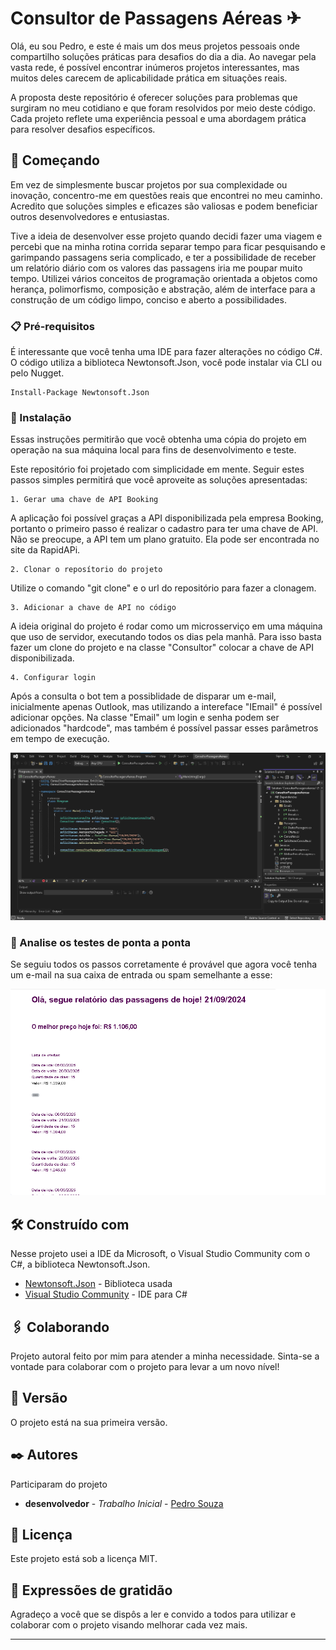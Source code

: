 # Consultor de Passagens Aéreas ✈

Olá, eu sou Pedro, e este é mais um dos meus projetos pessoais onde compartilho soluções práticas para desafios do dia a dia. Ao navegar pela vasta rede, é possível encontrar inúmeros projetos interessantes, mas muitos deles carecem de aplicabilidade prática em situações reais.

A proposta deste repositório é oferecer soluções para problemas que surgiram no meu cotidiano e que foram resolvidos por meio deste código. Cada projeto reflete uma experiência pessoal e uma abordagem prática para resolver desafios específicos.

## 🚀 Começando

Em vez de simplesmente buscar projetos por sua complexidade ou inovação, concentro-me em questões reais que encontrei no meu caminho. Acredito que soluções simples e eficazes são valiosas e podem beneficiar outros desenvolvedores e entusiastas.

Tive a ideia de desenvolver esse projeto quando decidi fazer uma viagem e percebi que na minha rotina corrida separar tempo para ficar pesquisando e garimpando passagens seria complicado, e ter a possibilidade de receber um relatório diário com os valores das passagens iria me poupar muito tempo. Utilizei vários conceitos de programação orientada a objetos como herança, polimorfismo, composição e abstração, além de interface para a construção de um código limpo, conciso e aberto a possibilidades.

### 📋 Pré-requisitos

É interessante que você tenha uma IDE para fazer alterações no código C#. O código utiliza a biblioteca Newtonsoft.Json, você pode instalar via CLI ou pelo Nugget.

```
Install-Package Newtonsoft.Json	
```

### 🔧 Instalação

Essas instruções permitirão que você obtenha uma cópia do projeto em operação na sua máquina local para fins de desenvolvimento e teste.

Este repositório foi projetado com simplicidade em mente. Seguir estes passos simples permitirá que você aproveite as soluções apresentadas:

    1. Gerar uma chave de API Booking

A aplicação foi possível graças a API disponibilizada pela empresa Booking, portanto o primeiro passo é realizar o cadastro para ter uma chave de API. Não se preocupe, a API tem um plano gratuito. Ela pode ser encontrada no site da RapidAPi.
    
    2. Clonar o reposítorio do projeto

Utilize o comando "git clone" e o url do repositório para fazer a clonagem. 

    3. Adicionar a chave de API no código

A ideia original do projeto é rodar como um microsserviço em uma máquina que uso de servidor, executando todos os dias pela manhã. Para isso basta fazer um clone do projeto e na classe "Consultor" colocar a chave de API disponibilizada.

    4. Configurar login

Após a consulta o bot tem a possiblidade de disparar um e-mail, inicialmente apenas Outlook, mas utilizando a intereface "IEmail" é possível adicionar opções. Na classe "Email" um login e senha podem ser adicionados "hardcode", mas também é possível passar esses parâmetros em tempo de execução.

![print do script](./script.png)

### 🔩 Analise os testes de ponta a ponta

Se seguiu todos os passos corretamente é provável que agora você tenha um e-mail na sua caixa de entrada ou spam semelhante a esse:

![print do email](./email.png)

## 🛠️ Construído com

Nesse projeto usei a IDE da Microsoft, o Visual Studio Community com o C#, a biblioteca Newtonsoft.Json.

* [Newtonsoft.Json](https://www.newtonsoft.com/json) - Biblioteca usada
* [Visual Studio Community](https://visualstudio.microsoft.com/vs/community/) - IDE para C#

## 🖇️ Colaborando

Projeto autoral feito por mim para atender a minha necessidade. Sinta-se a vontade para colaborar com o projeto para levar a um novo nível!

## 📌 Versão

O projeto está na sua primeira versão.

## ✒️ Autores

Participaram do projeto

* **desenvolvedor** - *Trabalho Inicial* - [Pedro Souza](https://www.linkedin.com/in/pedrosouza-finan/)

## 📄 Licença

Este projeto está sob a licença MIT.

## 🎁 Expressões de gratidão

Agradeço a você que se dispôs a ler e convido a todos para utilizar e colaborar com o projeto visando melhorar cada vez mais.

---
